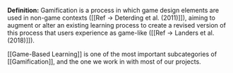 **Definition:** Gamification is a process in which game design elements are used in non-game contexts ([[Ref -> Deterding et al. (2011)]]), aiming to augment or alter an existing learning process to create a revised version of this process that users experience as game-like ([[Ref -> Landers et al. (2018)]]).

[[Game-Based Learning]] is one of the most important subcategories of [[Gamification]], and the one we work in with most of our projects.